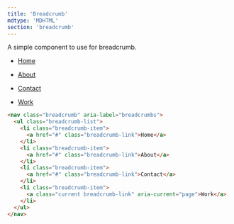 ```yaml
---
title: 'Breadcrumb'
mdtype: 'MDHTML'
section: 'breadcrumb'
---
```


A simple component to use for breadcrumb.

<div class="gra-s-wrapper">
<nav class="breadcrumb" aria-label="breadcrumbs">
<ul class="breadcrumb-list">
<li class="breadcrumb-item">

[Home](/docs/breadcrumb/# 'BreadcrumbLink')

</li>
<li class="breadcrumb-item">

[About](/docs/breadcrumb/# 'BreadcrumbLink')

</li>
<li class="breadcrumb-item">

[Contact](/docs/breadcrumb/# 'BreadcrumbLink')

</li>
<li class="breadcrumb-item">

[Work](/docs/breadcrumb/# 'BreadcrumbLinkCurrent')

</li>
</ul>
</nav>
</div>


```html
<nav class="breadcrumb" aria-label="breadcrumbs">
  <ul class="breadcrumb-list">
    <li class="breadcrumb-item">
      <a href="#" class="breadcrumb-link">Home</a>
    </li>
    <li class="breadcrumb-item">
      <a href="#" class="breadcrumb-link">About</a>
    </li>
    <li class="breadcrumb-item">
      <a href="#" class="breadcrumb-link">Contact</a>
    </li>
    <li class="breadcrumb-item">
      <a class="current breadcrumb-link" aria-current="page">Work</a>
    </li>
  </ul>
</nav>
```